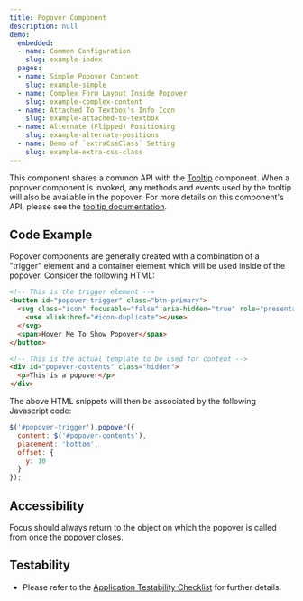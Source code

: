 ```yaml
---
title: Popover Component
description: null
demo:
  embedded:
  - name: Common Configuration
    slug: example-index
  pages:
  - name: Simple Popover Content
    slug: example-simple
  - name: Complex Form Layout Inside Popover
    slug: example-complex-content
  - name: Attached To Textbox's Info Icon
    slug: example-attached-to-textbox
  - name: Alternate (Flipped) Positioning
    slug: example-alternate-positions
  - name: Demo of `extraCssClass` Setting
    slug: example-extra-css-class
---
```


This component shares a common API with the [Tooltip]( ./tooltip) component. When a popover component is invoked, any methods and events used by the tooltip will also be available in the popover. For more details on this component's API, please see the [tooltip documentation]( ./tooltip).

## Code Example

Popover components are generally created with a combination of a "trigger" element and a container element which will be used inside of the popover.  Consider the following HTML:

```html
<!-- This is the trigger element -->
<button id="popover-trigger" class="btn-primary">
  <svg class="icon" focusable="false" aria-hidden="true" role="presentation">
    <use xlink:href="#icon-duplicate"></use>
  </svg>
  <span>Hover Me To Show Popover</span>
</button>

<!-- This is the actual template to be used for content -->
<div id="popover-contents" class="hidden">
  <p>This is a popover</p>
</div>

```

The above HTML snippets will then be associated by the following Javascript code:

```javascript
$('#popover-trigger').popover({
  content: $('#popover-contents'),
  placement: 'bottom',
  offset: {
    y: 10
  }
});
```

## Accessibility

Focus should always return to the object on which the popover is called from once the popover closes.

## Testability

- Please refer to the [Application Testability Checklist](https://design.infor.com/resources/application-testability-checklist) for further details.
